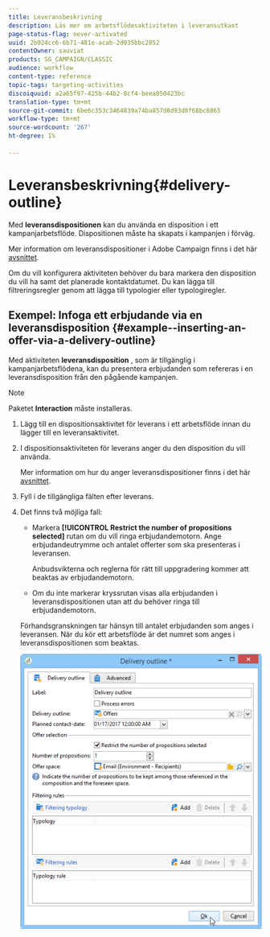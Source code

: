 ```yaml
---
title: Leveransbeskrivning
description: Läs mer om arbetsflödesaktiviteten i leveransutkast
page-status-flag: never-activated
uuid: 2b924cc6-6b71-481e-acab-2d035bbc2852
contentOwner: sauviat
products: SG_CAMPAIGN/CLASSIC
audience: workflow
content-type: reference
topic-tags: targeting-activities
discoiquuid: a2a65f97-425b-44b2-8cf4-beea850423bc
translation-type: tm+mt
source-git-commit: 6be6c353c3464839a74ba857d8d93d0f68bc8865
workflow-type: tm+mt
source-wordcount: '267'
ht-degree: 1%

---
```



# Leveransbeskrivning{#delivery-outline}

Med **leveransdispositionen** kan du använda en disposition i ett kampanjarbetsflöde. Dispositionen måste ha skapats i kampanjen i förväg.

Mer information om leveransdispositioner i Adobe Campaign finns i det här [avsnittet](../../campaign/using/marketing-campaign-deliveries.md#associating-and-structuring-resources-linked-via-a-delivery-outline).

Om du vill konfigurera aktiviteten behöver du bara markera den disposition du vill ha samt det planerade kontaktdatumet. Du kan lägga till filtreringsregler genom att lägga till typologier eller typologiregler.

## Exempel: Infoga ett erbjudande via en leveransdisposition {#example--inserting-an-offer-via-a-delivery-outline}

Med aktiviteten **leveransdisposition** , som är tillgänglig i kampanjarbetsflödena, kan du presentera erbjudanden som refereras i en leveransdisposition från den pågående kampanjen.

>[!NOTE]
>
>Paketet **Interaction** måste installeras.

1. Lägg till en dispositionsaktivitet för leverans i ett arbetsflöde innan du lägger till en leveransaktivitet.
1. I dispositionsaktiviteten för leverans anger du den disposition du vill använda.

   Mer information om hur du anger leveransdispositioner finns i det här [avsnittet](../../campaign/using/marketing-campaign-deliveries.md#associating-and-structuring-resources-linked-via-a-delivery-outline).

1. Fyll i de tillgängliga fälten efter leverans.
1. Det finns två möjliga fall:

   * Markera **[!UICONTROL Restrict the number of propositions selected]** rutan om du vill ringa erbjudandemotorn. Ange erbjudandeutrymme och antalet offerter som ska presenteras i leveransen.

      Anbudsvikterna och reglerna för rätt till uppgradering kommer att beaktas av erbjudandemotorn.

   * Om du inte markerar kryssrutan visas alla erbjudanden i leveransdispositionen utan att du behöver ringa till erbjudandemotorn.

   Förhandsgranskningen tar hänsyn till antalet erbjudanden som anges i leveransen. När du kör ett arbetsflöde är det numret som anges i leveransdispositionen som beaktas.

   ![](assets/int_compo_offre_wf1.png)

